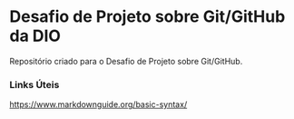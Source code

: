 # Desafio de Projeto sobre Git/GitHub da DIO

Repositório criado para o Desafio de Projeto sobre Git/GitHub.

### Links Úteis
https://www.markdownguide.org/basic-syntax/
